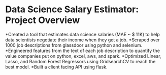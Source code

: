 # Data Science Salary Estimator: Project Overview

*Created a tool that estimates data science salaries (MAE ~ $ 11K) to help data scientists negotiate their income when they get a job.
*Scraped over 1000 job descriptions from glassdoor using python and selenium.
*Engineered features from the text of each job description to quantify the value companies put on python, excel, aws, and spark.
*Optimized Linear, Lasso, and Random Forest Regressors using GridsearchCV to reach the best model.
*Built a client facing API using flask.
